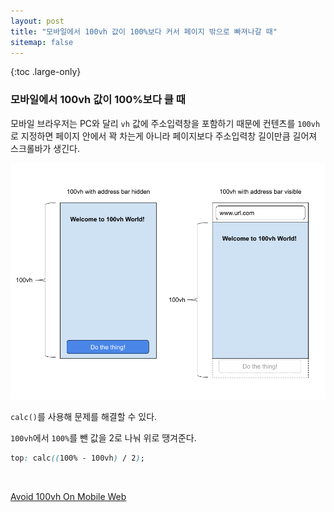 ```yaml
---
layout: post
title: "모바일에서 100vh 값이 100%보다 커서 페이지 밖으로 빠져나갈 때"
sitemap: false
---
```


{:toc .large-only}

### 모바일에서 100vh 값이 100%보다 클 때

모바일 브라우저는 PC와 달리 `vh` 값에 주소입력창을 포함하기 때문에 컨텐츠를 `100vh`로 지정하면 페이지 안에서 꽉 차는게 아니라 페이지보다 주소입력창 길이만큼 길어져 스크롤바가 생긴다.

<img src="/assets/img/blog/2021-06-29-100vh_problem.png">

<br/>

`calc()`를 사용해 문제를 해결할 수 있다.

`100vh`에서 `100%`를 뺀 값을 2로 나눠 위로 땡겨준다.

```css
top: calc((100% - 100vh) / 2);
```

<br/>

[Avoid 100vh On Mobile Web](https://chanind.github.io/javascript/2019/09/28/avoid-100vh-on-mobile-web.html)
